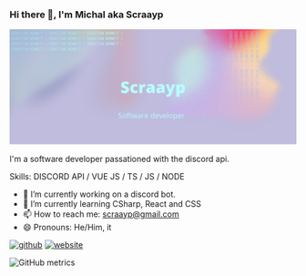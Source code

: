 ### Hi there 👋, I'm Michal aka Scraayp
![](https://raw.githubusercontent.com/Scraayp/scraayp/main/img/Scraayp.png)

I'm a software developer passationed with the discord api. 

Skills: DISCORD API / VUE JS / TS / JS / NODE

- 🔭 I’m currently working on a discord bot. 
- 🌱 I’m currently learning CSharp, React and CSS 
- 📫 How to reach me: scraayp@gmail.com 
- 😄 Pronouns: He/Him, it 


[<img src='https://cdn.jsdelivr.net/npm/simple-icons@3.0.1/icons/github.svg' alt='github' height='40'>](https://github.com/scraayp)  [<img src='https://cdn.jsdelivr.net/npm/simple-icons@3.0.1/icons/icloud.svg' alt='website' height='40'>](scraayp.xyz)  

![GitHub metrics](https://metrics.lecoq.io/scraayp)  


